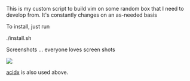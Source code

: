 This is my custom script to build vim on some random box that I need
to develop from.  It's constantly changes on an as-needed basis

To install, just run

./install.sh

Screenshots ... everyone loves screen shots

<img src=http://i.imgur.com/HqOSwPP.png>

[acidx](https://github.com/kristopolous/acidx) is also used above.
